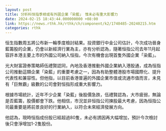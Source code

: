 ```yaml
---
layout: post
title: 分析料恒指季檢或有外國企業「染藍」　惟未必有重大影響力
date: 2024-02-15 18:43:44.000000000 +08:00
link: https://news.rthk.hk/rthk/ch/component/k2/1740485-20240215.htm
categories: rthk
---
```


恒生指數周五將公布新一輪季度檢討結果。投資銀行中金公司估計，今次成功晉身藍籌股的企業，仍會以新經濟行業為主，亦有分析認為，隨著恒指公司去年11月起容許本港主要上市的外國公司納入恒指，今次有機會出現首隻外國企業「染藍」。

光大財富證券策略師伍禮賢認同，內地及香港推動外國企業納入港股通，成為恒指公司推動這類企業「染藍」的重要考慮之一，因為有助整體港股市場國際化、提升代表性和兼容性。但他指，以目前香港普遍的外國企業市值或流通市值而言，未見有「巨無霸」級數的公司會對恒指形成重大影響力。

根據市場統計，近年不少企業「染藍」後股價急跌，伍禮賢認為，大市疲弱，無論是否藍籌，股價都會下跌。他相信，市況並非恒指公司揀股最大考慮，因為恒指公司最重要是將前景良好的行業納入，以符合未來經濟發展方向。

他認為，現時恒指成份股已經超過80隻，未必有誘因再大幅增加，預計今次檢討後只會淨增加1-2隻股份。
